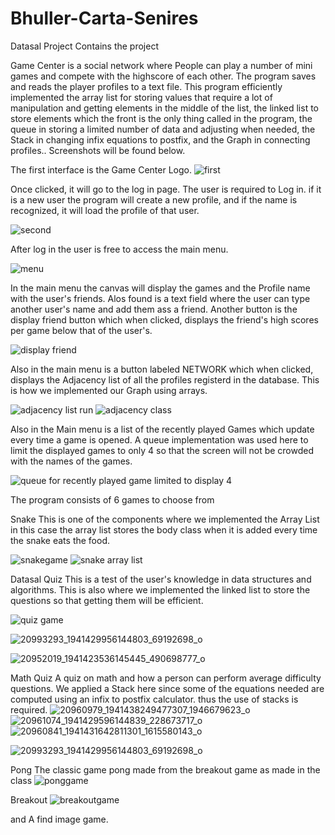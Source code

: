 # Bhuller-Carta-Senires
Datasal Project
Contains the project

Game Center is a social network where People can play a number of mini games and compete with the highscore of each other.
The program saves and reads the player profiles to a text file. This program efficiently implemented the array list for storing values that require a lot of manipulation and getting elements in the middle of the list, the linked list to store elements which the front is the only thing called in the program, the queue in storing a limited number of data and adjusting when needed, the Stack in changing infix equations to postfix, and the Graph in connecting profiles.. Screenshots will be found below.

The first interface is the Game Center Logo.
![first](https://user-images.githubusercontent.com/30287750/29486782-a4c3a996-8520-11e7-8ed0-fd2d5b0460d9.png)

Once clicked, it will go to the log in page.
The user is required to Log in. if it is a new user the program will create a new profile, and if the name is recognized, it will load the profile of that user.

![second](https://user-images.githubusercontent.com/30287750/29486776-a4822246-8520-11e7-99bf-b453f7d07638.jpg)

After log in the user is free to access the main menu.

![menu](https://user-images.githubusercontent.com/30287750/29486772-a47e48ec-8520-11e7-888e-20e43f0d7373.jpg)

In the main menu the canvas will display the games and the Profile name with the user's friends. Alos found is a text field where the user can type another user's name and add them ass a friend. Another button is the display friend button which when clicked, displays the friend's high scores per game below that of the user's.

![display friend](https://user-images.githubusercontent.com/30287750/29486781-a4c34eba-8520-11e7-8f1e-6875e2e99f63.png)

Also in the main menu is a button labeled NETWORK which when clicked, displays the Adjacency list of all the profiles registerd in the database. This is how we implemented our Graph using arrays.

![adjacency list run](https://user-images.githubusercontent.com/30287750/29486783-a4c42c4a-8520-11e7-91bc-f864b31229c0.png)
![adjacency class](https://user-images.githubusercontent.com/30287750/29486779-a4c13346-8520-11e7-8d68-77bf419033b6.jpg)


Also in the Main menu is a list of the recently played Games which update every time a game is opened. A queue implementation was used here to limit the displayed games to only 4 so that the screen will not be crowded with the names of the games.

![queue for recently played game limited to display 4](https://user-images.githubusercontent.com/30287750/29486775-a4820374-8520-11e7-97f4-dcd590d45d30.jpg)


The program consists of 6 games to choose from

Snake
This is one of the components where we implemented the Array List
in this case the array list stores the body class when it is added every time the snake eats the food.

![snakegame](https://user-images.githubusercontent.com/30287750/29486778-a4c0d888-8520-11e7-8aea-aeae9b8e9f7c.jpg)
![snake array list](https://user-images.githubusercontent.com/30287750/29486777-a482cf02-8520-11e7-9635-bfe3b659a457.jpg)

Datasal Quiz
This is a test of the user's knowledge in data structures and algorithms. This is also where we implemented the linked list to store the questions so that getting them will be efficient.

![quiz game](https://user-images.githubusercontent.com/30287750/29486774-a4819bb4-8520-11e7-8614-2a9cdeee3920.jpg)

![20993293_1941429956144803_69192698_o](https://user-images.githubusercontent.com/30287750/29487180-bb6daf1e-8527-11e7-9af2-d07ed2f5701c.png)

![20952019_1941423536145445_490698777_o](https://user-images.githubusercontent.com/30287750/29487036-9fbc4296-8525-11e7-8fb7-2657e4420f77.png)


Math Quiz
A quiz on math and how a person can perform average difficulty questions. We applied a Stack here since some of the equations needed are computed using an infix to postfix calculator. thus the use of stacks is required.
![20960979_1941438249477307_1946679623_o](https://user-images.githubusercontent.com/30287750/29487361-30491eac-852a-11e7-8420-057305fd3b96.png)
![20961074_1941429596144839_228673717_o](https://user-images.githubusercontent.com/30287750/29487193-122b491a-8528-11e7-9b89-adb0b09fd1d4.png)
![20960841_1941431642811301_1615580143_o](https://user-images.githubusercontent.com/30287750/29487194-15023842-8528-11e7-88c6-cda191fb393d.png)

![20993293_1941429956144803_69192698_o](https://user-images.githubusercontent.com/30287750/29487203-36146870-8528-11e7-9c6d-20d9d845b90b.png)


Pong
The classic game pong made from the breakout game as made in the class
![ponggame](https://user-images.githubusercontent.com/30287750/29486773-a47f9a4e-8520-11e7-8391-0c8e11e4092a.jpg)


Breakout
![breakoutgame](https://user-images.githubusercontent.com/30287750/29486780-a4c2f348-8520-11e7-952c-6f5ca1f8676a.jpg)

and A find image game.

